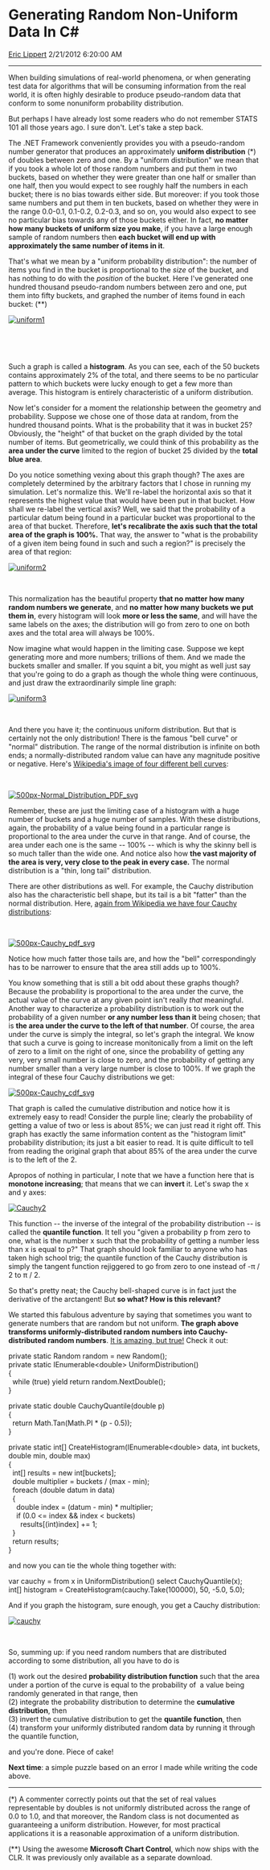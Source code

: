 # Generating Random Non-Uniform Data In C\#

[Eric Lippert](https://social.msdn.microsoft.com/profile/Eric%20Lippert) 2/21/2012 6:20:00 AM

-----

When building simulations of real-world phenomena, or when generating test data for algorithms that will be consuming information from the real world, it is often highly desirable to produce pseudo-random data that conform to some nonuniform probability distribution.

But perhaps I have already lost some readers who do not remember STATS 101 all those years ago. I sure don't. Let's take a step back.

The .NET Framework conveniently provides you with a pseudo-random number generator that produces an approximately **uniform distribution** (\*) of doubles between zero and one. By a "uniform distribution" we mean that if you took a whole lot of those random numbers and put them in two buckets, based on whether they were greater than one half or smaller than one half, then you would expect to see roughly half the numbers in each bucket; there is no bias towards either side. But moreover: if you took those same numbers and put them in ten buckets, based on whether they were in the range 0.0-0.1, 0.1-0.2, 0.2-0.3, and so on, you would also expect to see no particular bias towards any of those buckets either. In fact, **no matter how many buckets of uniform size you make**, if you have a large enough sample of random numbers then **each bucket will end up with approximately the same number of items in it**.

That's what we mean by a "uniform probability distribution": the number of items you find in the bucket is proportional to the *size* of the bucket, and has nothing to do with the *position* of the bucket. Here I've generated one hundred thousand pseudo-random numbers between zero and one, put them into fifty buckets, and graphed the number of items found in each bucket: (\*\*)

[![uniform1](https://msdnshared.blob.core.windows.net/media/MSDNBlogsFS/prod.evol.blogs.msdn.com/CommunityServer.Blogs.Components.WeblogFiles/00/00/00/29/89/metablogapi/5670.uniform1_thumb.png "uniform1")](https://msdnshared.blob.core.windows.net/media/MSDNBlogsFS/prod.evol.blogs.msdn.com/CommunityServer.Blogs.Components.WeblogFiles/00/00/00/29/89/metablogapi/2867.uniform1_2.png)

 

 

Such a graph is called a **histogram**. As you can see, each of the 50 buckets contains approximately 2% of the total, and there seems to be no particular pattern to which buckets were lucky enough to get a few more than average. This histogram is entirely characteristic of a uniform distribution.

Now let's consider for a moment the relationship between the geometry and probability. Suppose we chose one of those data at random, from the hundred thousand points. What is the probability that it was in bucket 25? Obviously, the "height" of that bucket on the graph divided by the total number of items. But geometrically, we could think of this probability as the **area under the curve** limited to the region of bucket 25 divided by the **total blue area**.

Do you notice something vexing about this graph though? The axes are completely determined by the arbitrary factors that I chose in running my simulation. Let's normalize this. We'll re-label the horizontal axis so that it represents the highest value that would have been put in that bucket. How shall we re-label the vertical axis? Well, we said that the probability of a particular datum being found in a particular bucket was proportional to the area of that bucket. Therefore, **let's recalibrate the axis such that the total area of the graph is 100%.** That way, the answer to "what is the probability of a given item being found in such and such a region?" is precisely the area of that region:

[![uniform2](https://msdnshared.blob.core.windows.net/media/MSDNBlogsFS/prod.evol.blogs.msdn.com/CommunityServer.Blogs.Components.WeblogFiles/00/00/00/29/89/metablogapi/5001.uniform2_thumb.png "uniform2")](https://msdnshared.blob.core.windows.net/media/MSDNBlogsFS/prod.evol.blogs.msdn.com/CommunityServer.Blogs.Components.WeblogFiles/00/00/00/29/89/metablogapi/4812.uniform2_2.png)

 

This normalization has the beautiful property **that no matter how many random numbers we generate**, and **no matter how many buckets we put them in**, every histogram will look **more or less the same**, and will have the same labels on the axes; the distribution will go from zero to one on both axes and the total area will always be 100%.

Now imagine what would happen in the limiting case. Suppose we kept generating more and more numbers; trillions of them. And we made the buckets smaller and smaller. If you squint a bit, you might as well just say that you're going to do a graph as though the whole thing were continuous, and just draw the extraordinarily simple line graph:

[![uniform3](https://msdnshared.blob.core.windows.net/media/MSDNBlogsFS/prod.evol.blogs.msdn.com/CommunityServer.Blogs.Components.WeblogFiles/00/00/00/29/89/metablogapi/3823.uniform3_thumb.png "uniform3")](https://msdnshared.blob.core.windows.net/media/MSDNBlogsFS/prod.evol.blogs.msdn.com/CommunityServer.Blogs.Components.WeblogFiles/00/00/00/29/89/metablogapi/0285.uniform3_2.png)

 

And there you have it; the continuous uniform distribution. But that is certainly not the only distribution\! There is the famous "bell curve" or "normal" distribution. The range of the normal distribution is infinite on both ends; a normally-distributed random value can have any magnitude positive or negative. Here's [Wikipedia's image of four different bell curves](http://en.wikipedia.org/wiki/Normal_distribution):

 

[![500px-Normal\_Distribution\_PDF\_svg](https://msdnshared.blob.core.windows.net/media/MSDNBlogsFS/prod.evol.blogs.msdn.com/CommunityServer.Blogs.Components.WeblogFiles/00/00/00/29/89/metablogapi/1362.500px-Normal_Distribution_PDF_svg_thumb.png "500px-Normal_Distribution_PDF_svg")](https://msdnshared.blob.core.windows.net/media/MSDNBlogsFS/prod.evol.blogs.msdn.com/CommunityServer.Blogs.Components.WeblogFiles/00/00/00/29/89/metablogapi/6177.500px-Normal_Distribution_PDF_svg_2.png)

Remember, these are just the limiting case of a histogram with a huge number of buckets and a huge number of samples. With these distributions, again, the probability of a value being found in a particular range is proportional to the area under the curve in that range. And of course, the area under each one is the same -- 100% -- which is why the skinny bell is so much taller than the wide one. And notice also how **the vast majority of the area is very, very close to the peak in every case.** The normal distribution is a "thin, long tail" distribution.

There are other distributions as well. For example, the Cauchy distribution also has the characteristic bell shape, but its tail is a bit "fatter" than the normal distribution. Here, [again from Wikipedia we have four Cauchy distributions](http://en.wikipedia.org/wiki/Cauchy_distribution):

 

[![500px-Cauchy\_pdf\_svg](https://msdnshared.blob.core.windows.net/media/MSDNBlogsFS/prod.evol.blogs.msdn.com/CommunityServer.Blogs.Components.WeblogFiles/00/00/00/29/89/metablogapi/5187.500px-Cauchy_pdf_svg_thumb.png "500px-Cauchy_pdf_svg")](https://msdnshared.blob.core.windows.net/media/MSDNBlogsFS/prod.evol.blogs.msdn.com/CommunityServer.Blogs.Components.WeblogFiles/00/00/00/29/89/metablogapi/2451.500px-Cauchy_pdf_svg_2.png)

Notice how much fatter those tails are, and how the "bell" correspondingly has to be narrower to ensure that the area still adds up to 100%.

You know something that is still a bit odd about these graphs though? Because the probability is proportional to the area under the curve, the actual value of the curve at any given point isn't really *that* meaningful. Another way to characterize a probability distribution is to work out the probability of a given number **or any number less than it** being chosen; that is **the area under the curve to the left of that number**. Of course, the area under the curve is simply the integral, so let's graph the integral. We know that such a curve is going to increase monitonically from a limit on the left of zero to a limit on the right of one, since the probability of getting any very, very small number is close to zero, and the probability of getting any number smaller than a very large number is close to 100%. If we graph the integral of these four Cauchy distributions we get:

[![500px-Cauchy\_cdf\_svg](https://msdnshared.blob.core.windows.net/media/MSDNBlogsFS/prod.evol.blogs.msdn.com/CommunityServer.Blogs.Components.WeblogFiles/00/00/00/29/89/metablogapi/1781.500px-Cauchy_cdf_svg_thumb.png "500px-Cauchy_cdf_svg")](https://msdnshared.blob.core.windows.net/media/MSDNBlogsFS/prod.evol.blogs.msdn.com/CommunityServer.Blogs.Components.WeblogFiles/00/00/00/29/89/metablogapi/4431.500px-Cauchy_cdf_svg_2.png)

That graph is called the cumulative distribution and notice how it is extremely easy to read\! Consider the purple line; clearly the probability of getting a value of two or less is about 85%; we can just read it right off. This graph has exactly the same information content as the "histogram limit" probability distribution; its just a bit easier to read. It is quite difficult to tell from reading the original graph that about 85% of the area under the curve is to the left of the 2.

Apropos of nothing in particular, I note that we have a function here that is **monotone increasing**; that means that we can **invert** it. Let's swap the x and y axes:

[![Cauchy2](https://msdnshared.blob.core.windows.net/media/MSDNBlogsFS/prod.evol.blogs.msdn.com/CommunityServer.Blogs.Components.WeblogFiles/00/00/00/29/89/metablogapi/1307.Cauchy2_thumb.png "Cauchy2")](https://msdnshared.blob.core.windows.net/media/MSDNBlogsFS/prod.evol.blogs.msdn.com/CommunityServer.Blogs.Components.WeblogFiles/00/00/00/29/89/metablogapi/7142.Cauchy2_2.png)

This function -- the inverse of the integral of the probability distribution -- is called the **quantile function**. It tell you "given a probability p from zero to one, what is the number x such that the probability of getting a number less than x is equal to p?" That graph should look familiar to anyone who has taken high school trig; the quantile function of the Cauchy distribution is simply the tangent function rejiggered to go from zero to one instead of -π / 2 to π / 2.

So that's pretty neat; the Cauchy bell-shaped curve is in fact just the derivative of the arctangent\! But **so what? How is this relevant?**

We started this fabulous adventure by saying that sometimes you want to generate numbers that are random but not uniform. **The graph above transforms uniformly-distributed random numbers into Cauchy-distributed random numbers**. [It is amazing, but true\!](http://en.wikipedia.org/wiki/Inverse_transform_sampling) Check it out:

private static Random random = new Random();  
private static IEnumerable\<double\> UniformDistribution()  
{  
  while (true) yield return random.NextDouble();  
}  
  
private static double CauchyQuantile(double p)  
{  
  return Math.Tan(Math.PI \* (p - 0.5));  
}  
  
private static int\[\] CreateHistogram(IEnumerable\<double\> data, int buckets, double min, double max)  
{  
  int\[\] results = new int\[buckets\];  
  double multiplier = buckets / (max - min);  
  foreach (double datum in data)  
  {  
    double index = (datum - min) \* multiplier;  
    if (0.0 \<= index && index \< buckets)  
      results\[(int)index\] += 1;  
  }  
  return results;  
}

and now you can tie the whole thing together with:

var cauchy = from x in UniformDistribution() select CauchyQuantile(x);  
int\[\] histogram = CreateHistogram(cauchy.Take(100000), 50, -5.0, 5.0);

And if you graph the histogram, sure enough, you get a Cauchy distribution:

[![cauchy](https://msdnshared.blob.core.windows.net/media/MSDNBlogsFS/prod.evol.blogs.msdn.com/CommunityServer.Blogs.Components.WeblogFiles/00/00/00/29/89/metablogapi/3835.cauchy_thumb.png "cauchy")](https://msdnshared.blob.core.windows.net/media/MSDNBlogsFS/prod.evol.blogs.msdn.com/CommunityServer.Blogs.Components.WeblogFiles/00/00/00/29/89/metablogapi/8132.cauchy_2.png)  

 

So, summing up: if you need random numbers that are distributed according to some distribution, all you have to do is

(1) work out the desired **probability distribution function** such that the area under a portion of the curve is equal to the probability of  a value being randomly generated in that range, then  
(2) integrate the probability distribution to determine the **cumulative distribution**, then  
(3) invert the cumulative distribution to get the **quantile function**, then  
(4) transform your uniformly distributed random data by running it through the quantile function,

and you're done. Piece of cake\!

**Next time**: a simple puzzle based on an error I made while writing the code above.

-----

(\*) A commenter correctly points out that the set of real values representable by doubles is not uniformly distributed across the range of 0.0 to 1.0, and that moreover, the Random class is not documented as guaranteeing a uniform distribution. However, for most practical applications it is a reasonable approximation of a uniform distribution.

(\*\*) Using the awesome **Microsoft Chart Control**, which now ships with the CLR. It was previously only available as a separate download.

